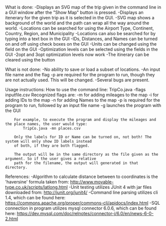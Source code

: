 What is done:
	-Displays an SVG map of the trip given in the command line in a GUI window after the "Show Map" button is pressed.
	-Displays an itenerary for the given trip as it is selected in the GUI.
	-SVG map shows a background of the world and the path can wrap all the way around the world.
	-Locations can be searched for using the Airport Type, Continent, Country, Region, and Municipality
	-Locations can also be searched for by typing into a text box in the GUI
	-IDs, Distances, and Names can be turned on and off using check boxes on the GUI
	-Units can be changed using the field on the GUI
	-Optimization levels can be selected using the fields in the GUI
	-2opt and 3opt optimization levels now work
	-The itinerary can be cleared using the button
	
	
What is not done:
	-No ability to save or load a subset of locations.
	-An input file name and the flag -p are required for the program to run, though they are not actually used. This will be changed.
	-Several bugs are present.
	
Usage instructions:
	How to use the command line:
		TripCo.java -flags inputfile.csv
			Recognized flags are:
			-m for adding mileages to the map
			-i for adding IDs to the map
			-n for adding Names to the map
			-p is required for the program to run, followed by an input file name
			-g launches the program with the GUI
			
		For example, to execute the program and display the mileages and the place names, the user would type:
			TripCo.java -mn places.csv
			
		Only the labels for ID or Name can be turned on, not both! The system will only show ID labels instead 
		of both, if they are both flagged.

		The output will be in the same directory as the file given as the argument. So if the user gives a relative 
		path for the filename, the output will generated in that directory.
	
		 
	
References:
	-Algorithm to calculate distance between to coordinates is the 'haversine' formula taken from:
		http://www.movable-type.co.uk/scripts/latlong.html
	-Unit testing utilizes JUnit 4 with jar files downloaded from:
		http://junit.org/junit4/
	-Command line parsing utilizes cli 1.4, which can be found here:
		https://commons.apache.org/proper/commons-cli/apidocs/index.html
	-SQL connection in program utilizes mysql connector 6.0.6, which can be found here:
		https://dev.mysql.com/doc/relnotes/connector-j/6.0/en/news-6-0-2.html

	
	
	
